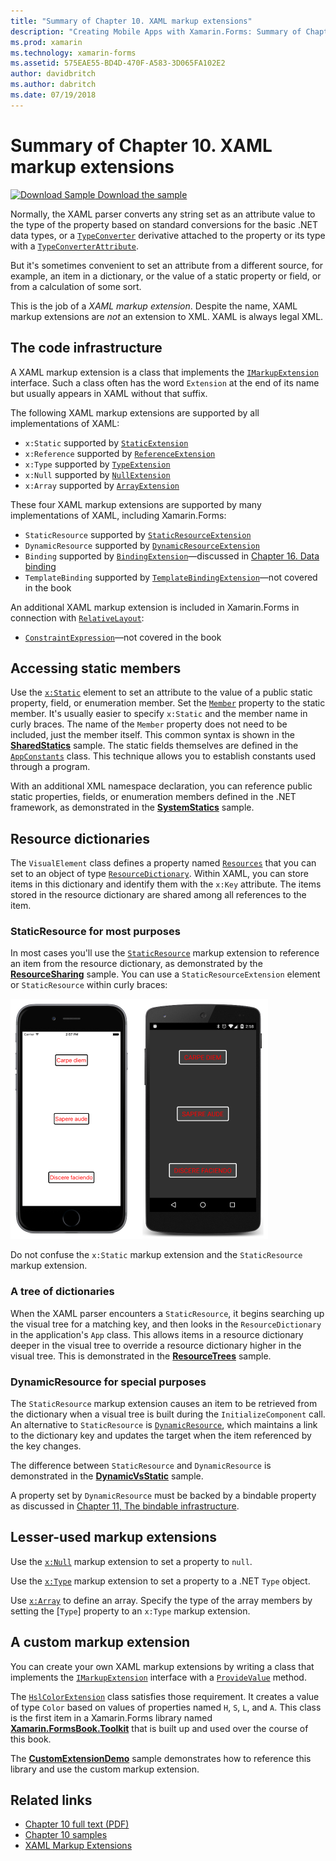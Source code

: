 ```yaml
---
title: "Summary of Chapter 10. XAML markup extensions"
description: "Creating Mobile Apps with Xamarin.Forms: Summary of Chapter 10. XAML markup extensions"
ms.prod: xamarin
ms.technology: xamarin-forms
ms.assetid: 575EAE55-BD4D-470F-A583-3D065FA102E2
author: davidbritch
ms.author: dabritch
ms.date: 07/19/2018
---
```


# Summary of Chapter 10. XAML markup extensions

[![Download Sample](~/media/shared/download.png) Download the sample](https://github.com/xamarin/xamarin-forms-book-samples/tree/master/Chapter10)

Normally, the XAML parser converts any string set as an attribute value to the type of the property based on standard conversions for the basic .NET data types, or a [`TypeConverter`](xref:Xamarin.Forms.TypeConverter) derivative attached to the property or its type with a [`TypeConverterAttribute`](xref:Xamarin.Forms.TypeConverterAttribute).

But it's sometimes convenient to set an attribute from a different source, for example, an item in a dictionary, or the value of a static property or field, or from a calculation of some sort.

This is the job of a *XAML markup extension*. Despite the name, XAML markup extensions are *not* an extension to XML. XAML is always legal XML.

## The code infrastructure

A XAML markup extension is a class that implements the [`IMarkupExtension`](xref:Xamarin.Forms.Xaml.IMarkupExtension) interface. Such a class often has the word `Extension` at the end of its name but usually appears in XAML without that suffix.

The following XAML markup extensions are supported by all implementations of XAML:

- `x:Static` supported by [`StaticExtension`](xref:Xamarin.Forms.Xaml.StaticExtension)
- `x:Reference` supported by [`ReferenceExtension`](xref:Xamarin.Forms.Xaml.ReferenceExtension)
- `x:Type` supported by [`TypeExtension`](xref:Xamarin.Forms.Xaml.TypeExtension)
- `x:Null` supported by [`NullExtension`](xref:Xamarin.Forms.Xaml.NullExtension)
- `x:Array` supported by [`ArrayExtension`](xref:Xamarin.Forms.Xaml.ArrayExtension)

These four XAML markup extensions are supported by many implementations of XAML, including Xamarin.Forms:

- `StaticResource` supported by [`StaticResourceExtension`](xref:Xamarin.Forms.Xaml.StaticResourceExtension)
- `DynamicResource` supported by [`DynamicResourceExtension`](xref:Xamarin.Forms.Xaml.DynamicResourceExtension)
- `Binding` supported by [`BindingExtension`](xref:Xamarin.Forms.Xaml.BindingExtension)&mdash;discussed in [Chapter 16. Data binding](chapter16.md)
- `TemplateBinding` supported by [`TemplateBindingExtension`](xref:Xamarin.Forms.Xaml.TemplateBindingExtension)&mdash;not covered in the book

An additional XAML markup extension is included in Xamarin.Forms in connection with [`RelativeLayout`](xref:Xamarin.Forms.RelativeLayout):

- [`ConstraintExpression`](xref:Xamarin.Forms.ConstraintExpression)&mdash;not covered in the book

## Accessing static members

Use the [`x:Static`](xref:Xamarin.Forms.Xaml.StaticExtension) element to set an attribute to the value of a public static property, field, or enumeration member. Set the [`Member`](xref:Xamarin.Forms.Xaml.StaticExtension.Member) property to the static member. It's usually easier to specify `x:Static` and the member name in curly braces. The name of the `Member` property does not need to be included, just the member itself. This common syntax is shown in the [**SharedStatics**](https://github.com/xamarin/xamarin-forms-book-samples/tree/master/Chapter10/SharedStatics) sample. The static fields themselves are defined in the [`AppConstants`](https://github.com/xamarin/xamarin-forms-book-samples/blob/master/Chapter10/SharedStatics/SharedStatics/SharedStatics/AppConstants.cs) class. This technique allows you to establish constants used through a program.

With an additional XML namespace declaration, you can reference public static properties, fields, or enumeration members defined in the .NET framework, as demonstrated in the [**SystemStatics**](https://github.com/xamarin/xamarin-forms-book-samples/tree/master/Chapter10/SystemStatics) sample.

## Resource dictionaries

The `VisualElement` class defines a property named [`Resources`](xref:Xamarin.Forms.VisualElement.Resources) that you can set to an object of type [`ResourceDictionary`](xref:Xamarin.Forms.ResourceDictionary). Within XAML, you can store items in this dictionary and identify them with the `x:Key` attribute. The items stored in the resource dictionary are shared among all references to the item.

### StaticResource for most purposes

In most cases you'll use the [`StaticResource`](xref:Xamarin.Forms.Xaml.StaticResourceExtension) markup extension to reference an item from the resource dictionary, as demonstrated by the [**ResourceSharing**](https://github.com/xamarin/xamarin-forms-book-samples/tree/master/Chapter10/ResourceSharing) sample. You can use a `StaticResourceExtension` element or `StaticResource` within curly braces:

[![Triple screenshot of resource sharing](images/ch10fg03-small.png "Resource Sharing")](images/ch10fg03-large.png#lightbox "Resource Sharing")

Do not confuse the `x:Static` markup extension and the `StaticResource` markup extension.

### A tree of dictionaries

When the XAML parser encounters a `StaticResource`, it begins searching up the visual tree for a matching key, and then looks in the `ResourceDictionary` in the application's `App` class. This allows items in a resource dictionary deeper in the visual tree to override a resource dictionary higher in the visual tree. This is demonstrated in the [**ResourceTrees**](https://github.com/xamarin/xamarin-forms-book-samples/tree/master/Chapter10/ResourceTrees) sample.

### DynamicResource for special purposes

The `StaticResource` markup extension causes an item to be retrieved from the dictionary when a visual tree is built during the `InitializeComponent` call. An alternative to `StaticResource` is [`DynamicResource`](xref:Xamarin.Forms.Xaml.DynamicResourceExtension), which maintains a link to the dictionary key and updates the target when the item referenced by the key changes.

The difference between `StaticResource` and `DynamicResource` is demonstrated in the [**DynamicVsStatic**](https://github.com/xamarin/xamarin-forms-book-samples/tree/master/Chapter10/DynamicVsStatic) sample.

A property set by `DynamicResource` must be backed by a bindable property as discussed in [Chapter 11, The bindable infrastructure](chapter11.md).

## Lesser-used markup extensions

Use the [`x:Null`](xref:Xamarin.Forms.Xaml.NullExtension) markup extension to set a property to `null`.

Use the [`x:Type`](xref:Xamarin.Forms.Xaml.TypeExtension) markup extension to set a property to a .NET `Type` object.

Use [`x:Array`](xref:Xamarin.Forms.Xaml.ArrayExtension) to define an array. Specify the type of the array members by setting the [`Type`] property to an `x:Type` markup extension.

## A custom markup extension

You can create your own XAML markup extensions by writing a class that implements the [`IMarkupExtension`](xref:Xamarin.Forms.Xaml.IMarkupExtension) interface with a [`ProvideValue`](xref:Xamarin.Forms.Xaml.IMarkupExtension.ProvideValue(System.IServiceProvider)) method.

The [`HslColorExtension`](https://github.com/xamarin/xamarin-forms-book-samples/blob/master/Libraries/Xamarin.FormsBook.Toolkit/Xamarin.FormsBook.Toolkit/HslColorExtension.cs) class satisfies those requirement. It creates a value of type `Color` based on values of properties named `H`, `S`, `L`, and `A`. This class is the first item in a Xamarin.Forms library named [**Xamarin.FormsBook.Toolkit**](https://github.com/xamarin/xamarin-forms-book-samples/tree/master/Libraries/Xamarin.FormsBook.Toolkit) that is built up and used over the course of this book.

The [**CustomExtensionDemo**](https://github.com/xamarin/xamarin-forms-book-samples/tree/master/Chapter10/CustomExtensionDemo) sample demonstrates how to reference this library and use the custom markup extension.

## Related links

- [Chapter 10 full text (PDF)](https://download.xamarin.com/developer/xamarin-forms-book/XamarinFormsBook-Ch10-Apr2016.pdf)
- [Chapter 10 samples](https://github.com/xamarin/xamarin-forms-book-samples/tree/master/Chapter10)
- [XAML Markup Extensions](~/xamarin-forms/xaml/markup-extensions/index.md)
